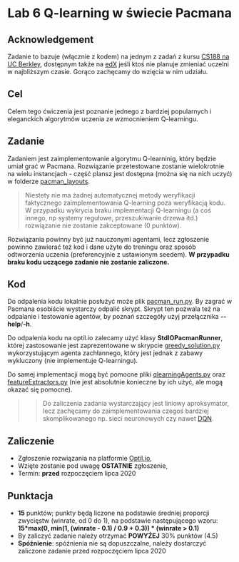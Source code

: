 # Lab 6 Q-learning w świecie Pacmana

## Acknowledgement
Zadanie to bazuje (włącznie z kodem) na jednym z zadań z kursu [CS188 na UC Berkley](http://ai.berkeley.edu/home.html), dostępnym także na [edX](https://edge.edx.org/courses/BerkeleyX/CS188x-8/Artificial_Intelligence/about) jeśli ktoś nie planuje zmieniać uczelni w najbliższym czasie. Gorąco zachęcamy do wzięcia w nim udziału.

## Cel
Celem tego ćwiczenia jest poznanie jednego z bardziej popularnych i eleganckich algorytmów uczenia ze wzmocnieniem Q-learningu. 

## Zadanie
Zadaniem jest zaimplementowanie algorytmu Q-learninig, który będzie umiał grać w Pacmana. Rozwiązanie przetestowane zostanie wielokrotnie na wielu instancjach - część plansz jest dostępna (można się na nich uczyć) w folderze [pacman_layouts](pacman_layouts). 

> Niestety nie ma żadnej automatycznej metody weryfikacji faktycznego zaimplementowania Q-learning poza weryfikacją kodu. W przypadku wykrycia braku implementacji Q-learningu (a coś innego, np systemy regułowe, przeszukiwanie drzewa itd.) rozwiązanie nie zostanie zakceptowane (0 punktów).

Rozwiązania powinny być już nauczonymi agentami, lecz zgłoszenie powinno zawierać też kod i dane użyte do treningu oraz sposób odtworzenia uczenia (preferencyjnie z ustawionym seedem). **W przypadku braku kodu uczącego zadanie nie zostanie zaliczone.**

## Kod
Do odpalenia kodu lokalnie posłużyć może plik [pacman_run.py](pacman_run.py). By zagrać w Pacmana osobiście wystarczy odpalić skrypt. Skrypt ten pozwala też na odpalanie i testowanie agentów, by poznań szczegóły użyj przełącznika **--help**/**-h**.

Do odpalenia kodu na optil.io zalecamy użyć klasy **StdIOPacmanRunner**, której zastosowanie jest zaprezentowane w skrypcie [greedy_solution.py](greedy_solution.py) wykorzystującym agenta zachłannego, który jest jednak z zabawy wykluczony (nie implementuje Q-learningu).

Do samej implementacji mogą być pomocne pliki [qlearningAgents.py](qlearningAgents.py) oraz [featureExtractors.py](featureExtractors.py) (nie jest absolutnie konieczne by ich użyć, ale mogą okazać się pomocne).

>> Do zaliczenia zadania wystarczający jest liniowy aproksymator, lecz zachęcamy do zaimplementowania czegoś bardziej skomplikowanego np. sieci neuronowych czy nawet [DQN](https://www.cs.toronto.edu/~vmnih/docs/dqn.pdf).

## Zaliczenie
* Zgłoszenie rozwiązania na platformie [Optil.io](https://www.optil.io/optilion/problem/3169),
* Wzięte zostanie pod uwagę **OSTATNIE** zgłoszenie,
* Termin: **przed** rozpoczęciem lipca 2020

## Punktacja
* **15** punktów; punkty będą liczone na podstawie średniej proporcji zwycięstw (winrate, od 0 do 1), na podstawie następującego wzoru: **15*max(0, min(1, (winrate - 0.1) / 0.9 + 0.3)) * (winrate > 0.1)**
* By zaliczyć zadanie należy otrzymać **POWYŻEJ** 30% punktów (4.5)
* **Spóźnienie**: spóźnienia nie są dopuszczalne, należy dostarczyć zaliczone zadanie przed rozpoczęciem lipca 2020
